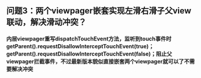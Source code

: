 ## 问题3：两个viewpager嵌套实现左滑右滑子父view联动，解决滑动冲突？
#### 内层viewpager重写dispatchTouchEvent方法，监听到touch事件时getParent().requestDisallowInterceptTouchEvent(true)；getParent().requestDisallowInterceptTouchEvent(false)；阻止父viewpager拦截事件，不过最新版本貌似直接嵌套两个viewpager就可以了不需要解决冲突
